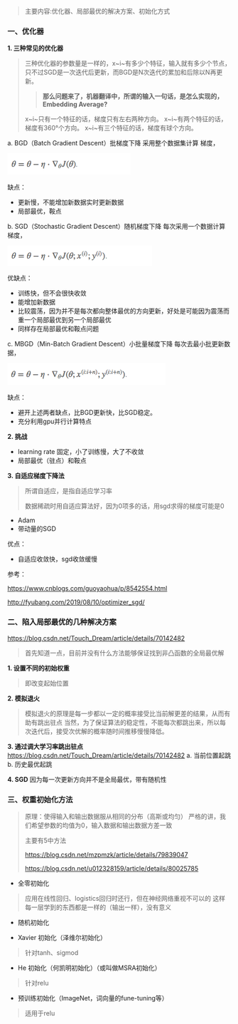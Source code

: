 > 主要内容:优化器、局部最优的解决方案、初始化方式

### 一、优化器

**1. 三种常见的优化器**

> 三种优化器的参数量是一样的，x~i~有多少个特征，输入就有多少个节点，只不过SGD是一次迭代后更新，而BGD是N次迭代的累加和后除以N再更新。
>
> > **那么问题来了，机器翻译中，所谓的输入一句话，是怎么实现的，Embedding Average?**
>
> x~i~只有一个特征的话，梯度只有左右两种方向。
> x~i~有两个特征的话，梯度有360°个方向。
> x~i~有三个特征的话，梯度有球个方向。



a. BGD（Batch Gradient Descent）批梯度下降
采用整个数据集计算 梯度，

![](BGD.png)

缺点：

- 更新慢，不能增加新数据实时更新数据
- 局部最优，鞍点

b. SGD（Stochastic Gradient Descent）随机梯度下降
每次采用一个数据计算梯度，

![](SGD.png)

优缺点：

- 训练快，但不会很快收敛
- 能增加新数据
- 比较震荡，因为并不是每次都向整体最优的方向更新，好处是可能因为震荡而重一个局部最优到另一个局部最优
- 同样存在局部最优和鞍点问题

c. MBGD（Min-Batch Gradient Descent）小批量梯度下降
每次去最小批更新数据，

![](MBGD.png)

缺点：

- 避开上述两者缺点，比BGD更新快，比SGD稳定。
- 充分利用gpu并行计算特点

**2. 挑战**

- learning rate 固定，小了训练慢，大了不收敛
- 局部最优（驻点）和鞍点

**3. 自适应梯度下降法**

> 所谓自适应，是指自适应学习率
>
> 数据稀疏时用自适应算法好，因为0项多的话，用sgd求得的梯度可能是0

- Adam
- 带动量的SGD

优点：

- 自适应收敛快，sgd收敛缓慢

参考：

https://www.cnblogs.com/guoyaohua/p/8542554.html

http://fyubang.com/2019/08/10/optimizer_sgd/
     

### 二、陷入局部最优的几种解决方案

https://blog.csdn.net/Touch_Dream/article/details/70142482

> 首先知道一点，目前并没有什么方法能够保证找到非凸函数的全局最优解

**1. 设置不同的初始权重**

> 即改变起始位置

**2. 模拟退火**
> 模拟退火的原理是每一步都以一定的概率接受比当前解更差的结果，从而有助有跳出驻点
> 当然，为了保证算法的稳定性，不能每次都跳出来，所以每次迭代后，接受次优解的概率随时间推移慢慢降低。

**3. 通过调大学习率跳出驻点**
https://blog.csdn.net/Touch_Dream/article/details/70142482
a. 当前位置起跳
b. 历史最优起跳

**4. SGD**
因为每一次更新方向并不是全局最优，带有随机性



### 三、权重初始化方法

> 原理：使得输入和输出数据服从相同的分布（高斯或均匀）
> 严格的讲，我们希望参数的均值为0，输入数据和输出数据方差一致
>
> 主要有5中方法
>
> https://blog.csdn.net/mzpmzk/article/details/79839047
>
> https://blog.csdn.net/u012328159/article/details/80025785

- 全零初始化
> 应用在线性回归、logistics回归时还行，但在神经网络重视不可以的
> 这样每一层学到的东西都是一样的（输出一样），没有意义

- 随机初始化

- Xavier 初始化（泽维尔初始化）
> 针对tanh、sigmod

- He 初始化（何凯明初始化）（或叫做MSRA初始化）
> 针对relu

- 预训练初始化（ImageNet，词向量的fune-tuning等）

> 适用于relu


